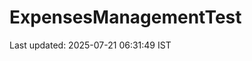 # ExpensesManagementTest






































































































Last updated: 2025-07-21 06:31:49 IST
